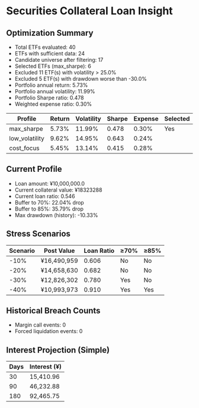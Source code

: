# Securities Collateral Loan Insight

## Optimization Summary
- Total ETFs evaluated: 40
- ETFs with sufficient data: 24
- Candidate universe after filtering: 17
- Selected ETFs (max_sharpe): 6
- Excluded 11 ETF(s) with volatility > 25.0%
- Excluded 5 ETF(s) with drawdown worse than -30.0%
- Portfolio annual return: 5.73%
- Portfolio annual volatility: 11.99%
- Portfolio Sharpe ratio: 0.478
- Weighted expense ratio: 0.30%

| Profile | Return | Volatility | Sharpe | Expense | Selected |
| --- | --- | --- | --- | --- | --- |
| max_sharpe | 5.73% | 11.99% | 0.478 | 0.30% | Yes |
| low_volatility | 9.62% | 14.95% | 0.643 | 0.24% |  |
| cost_focus | 5.45% | 13.14% | 0.415 | 0.28% |  |

## Current Profile
- Loan amount: ¥10,000,000.0
- Current collateral value: ¥18323288
- Current loan ratio: 0.546
- Buffer to 70%: 22.04% drop
- Buffer to 85%: 35.79% drop
- Max drawdown (history): -10.33%

## Stress Scenarios
| Scenario | Post Value | Loan Ratio | ≥70% | ≥85% |
| --- | --- | --- | --- | --- |
| -10% | ¥16,490,959 | 0.606 | No | No |
| -20% | ¥14,658,630 | 0.682 | No | No |
| -30% | ¥12,826,302 | 0.780 | Yes | No |
| -40% | ¥10,993,973 | 0.910 | Yes | Yes |

## Historical Breach Counts
- Margin call events: 0
- Forced liquidation events: 0

## Interest Projection (Simple)
| Days | Interest (¥) |
| --- | --- |
| 30 | 15,410.96 |
| 90 | 46,232.88 |
| 180 | 92,465.75 |
